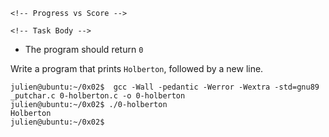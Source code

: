 <div class="panel-body">
    <span id="user_id" data-id="2126"></span>

    

    <!-- Progress vs Score -->

    <!-- Task Body -->
    

<ul>
<li>The program should return <code>0</code></li>
</ul>

<p>Write a program that prints <code>Holberton</code>, followed by a new line.</p><pre><code>julien@ubuntu:~/0x02$  gcc -Wall -pedantic -Werror -Wextra -std=gnu89 _putchar.c 0-holberton.c -o 0-holberton
julien@ubuntu:~/0x02$ ./0-holberton 
Holberton
julien@ubuntu:~/0x02$ 
</code></pre>
